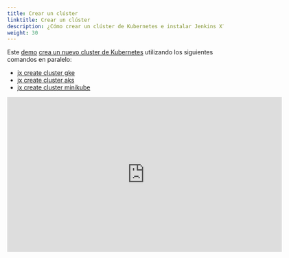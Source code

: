 ```yaml
---
title: Crear un clúster
linktitle: Crear un clúster
description: ¿Cómo crear un clúster de Kubernetes e instalar Jenkins X?
weight: 30
---
```


Este [demo](https://www.youtube.com/watch?v=ELA4tytdFeA) [crea un nuevo cluster de Kubernetes](/docs/getting-started/setup/create-cluster/) utilizando los siguientes comandos en paralelo:

* [jx create cluster gke](/commands/jx_create_cluster_gke/)
* [jx create cluster aks](/commands/jx_create_cluster_aks/)
* [jx create cluster minikube](/commands/jx_create_cluster_minikube/)

<iframe width="640" height="360" src="https://www.youtube.com/embed/ELA4tytdFeA" frameborder="0" allow="autoplay; encrypted-media" allowfullscreen></iframe>